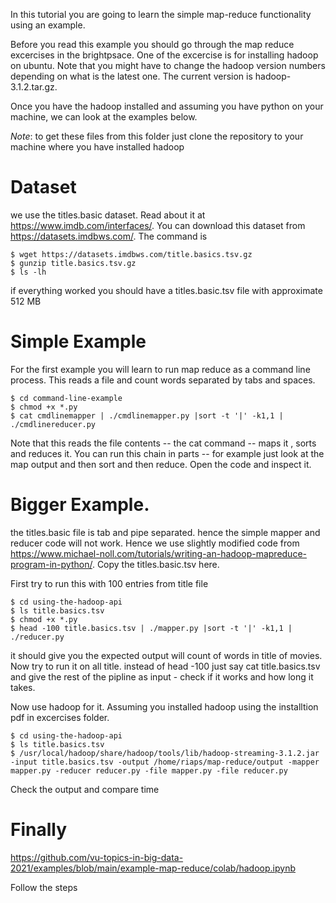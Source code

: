 In this tutorial you are going to learn the simple map-reduce functionality using an example. 

Before you read this example you should go through the map reduce excercises in the brightpsace.
One of the excercise is for installing hadoop on ubuntu. Note that you might have to change the hadoop version numbers depending on what is the latest one.
The current version is hadoop-3.1.2.tar.gz.

Once you have the hadoop installed and assuming you have python on your machine, we can look at the examples below.

*Note*: to get these files from this folder just clone the repository to your machine where you have installed hadoop

# Dataset

we use the titles.basic dataset. Read about it at https://www.imdb.com/interfaces/. You can download this dataset from https://datasets.imdbws.com/.
The command is

```
$ wget https://datasets.imdbws.com/title.basics.tsv.gz
$ gunzip title.basics.tsv.gz
$ ls -lh
```

if everything worked you should have a titles.basic.tsv file with approximate 512 MB

# Simple Example

For the first example you will learn to run map reduce as a command line process. This reads a file and count words separated by tabs and spaces.

```
$ cd command-line-example
$ chmod +x *.py
$ cat cmdlinemapper | ./cmdlinemapper.py |sort -t '|' -k1,1 | ./cmdlinereducer.py
```

Note that this reads the file contents -- the cat command -- maps it , sorts and reduces it. You can run this chain in parts -- for example just look at the map output and then sort and then reduce. Open the code and inspect it.


# Bigger Example.

the titles.basic file is tab and pipe separated. hence the simple mapper and reducer code will not work. Hence we use slightly modified code from https://www.michael-noll.com/tutorials/writing-an-hadoop-mapreduce-program-in-python/. Copy the titles.basic.tsv here.

First try to run this with 100 entries from title file

```
$ cd using-the-hadoop-api
$ ls title.basics.tsv
$ chmod +x *.py
$ head -100 title.basics.tsv | ./mapper.py |sort -t '|' -k1,1 | ./reducer.py
```

it should give you the expected output will count of words in title of movies. Now try to run it on all title. instead of head -100 just say cat title.basics.tsv and give the rest of the pipline as input - check if it works and how long it takes.

Now use hadoop for it. Assuming you installed hadoop using the installtion pdf in excercises folder.

```
$ cd using-the-hadoop-api
$ ls title.basics.tsv
$ /usr/local/hadoop/share/hadoop/tools/lib/hadoop-streaming-3.1.2.jar -input title.basics.tsv -output /home/riaps/map-reduce/output -mapper mapper.py -reducer reducer.py -file mapper.py -file reducer.py 
```

Check the output and compare time

# Finally 

https://github.com/vu-topics-in-big-data-2021/examples/blob/main/example-map-reduce/colab/hadoop.ipynb 

Follow the steps
